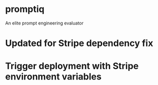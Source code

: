 # promptiq
An elite prompt engineering evaluator
# Updated for Stripe dependency fix
# Trigger deployment with Stripe environment variables
